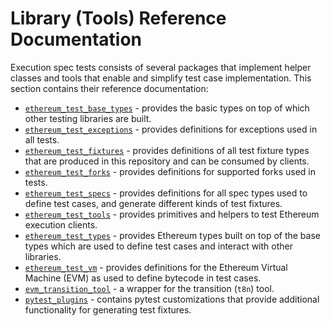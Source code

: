 # Library (Tools) Reference Documentation

Execution spec tests consists of several packages that implement helper classes and tools that enable and simplify test case implementation. This section contains their reference documentation:

- [`ethereum_test_base_types`](./ethereum_test_base_types.md) - provides the basic types on top of which other testing libraries are built.
- [`ethereum_test_exceptions`](./ethereum_test_exceptions.md) - provides definitions for exceptions used in all tests.
- [`ethereum_test_fixtures`](./ethereum_test_fixtures.md) - provides definitions of all test fixture types that are produced in this repository and can be consumed by clients.
- [`ethereum_test_forks`](./ethereum_test_forks.md) - provides definitions for supported forks used in tests.
- [`ethereum_test_specs`](./ethereum_test_specs.md) - provides definitions for all spec types used to define test cases, and generate different kinds of test fixtures.
- [`ethereum_test_tools`](./ethereum_test_tools.md) - provides primitives and helpers to test Ethereum execution clients.
- [`ethereum_test_types`](./ethereum_test_types.md) - provides Ethereum types built on top of the base types which are used to define test cases and interact with other libraries.
- [`ethereum_test_vm`](./ethereum_test_vm.md) - provides definitions for the Ethereum Virtual Machine (EVM) as used to define bytecode in test cases.
- [`evm_transition_tool`](./evm_transition_tool.md) - a wrapper for the transition (`t8n`) tool.
- [`pytest_plugins`](./pytest_plugins/index.md) - contains pytest customizations that provide additional functionality for generating test fixtures.
